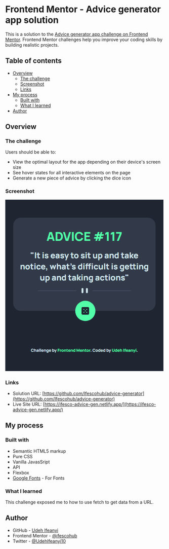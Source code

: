 # Frontend Mentor - Advice generator app solution

This is a solution to the [Advice generator app challenge on Frontend Mentor](https://www.frontendmentor.io/challenges/advice-generator-app-QdUG-13db). Frontend Mentor challenges help you improve your coding skills by building realistic projects.


## Table of contents

- [Overview](#overview)
  - [The challenge](#the-challenge)
  - [Screenshot](#screenshot)
  - [Links](#links)
- [My process](#my-process)
  - [Built with](#built-with)
  - [What I learned](#what-i-learned)
- [Author](#author)

## Overview

### The challenge


Users should be able to:

- View the optimal layout for the app depending on their device's screen size
- See hover states for all interactive elements on the page
- Generate a new piece of advice by clicking the dice icon

### Screenshot

![](./screenshot.png)


### Links

- Solution URL: [https://github.com/Ifescohub/advice-generator](https://github.com/Ifescohub/advice-generator)
- Live Site URL: [https://ifesco-advice-gen.netlify.app/](https://ifesco-advice-gen.netlify.app/)

## My process

### Built with

- Semantic HTML5 markup
- Pure CSS
- Vanilla JavasSript
- API
- Flexbox
- [Google Fonts](https://fonts.googleapis.com/css2?family=Manrope:wght@800&display=swap) - For Fonts

### What I learned

This challenge exposed me to how to use fetch to get data from a URL.

## Author

- GitHub - [Udeh Ifeanyi](https://github.com/Ifescohub)
- Frontend Mentor - [@ifescohub](https://www.frontendmentor.io/profile/Ifescohub)
- Twitter - [@UdehIfeanyi10](https://twitter.com/UdehIfeanyi10)
